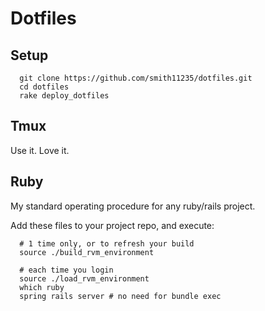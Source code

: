 Dotfiles
========

Setup
-----

```
  git clone https://github.com/smith11235/dotfiles.git
  cd dotfiles
  rake deploy_dotfiles
```

Tmux
----

Use it.  Love it.

Ruby
----

My standard operating procedure for any ruby/rails project.

Add these files to your project repo, and execute:

```
  # 1 time only, or to refresh your build
  source ./build_rvm_environment

  # each time you login
  source ./load_rvm_environment
  which ruby
  spring rails server # no need for bundle exec
```
